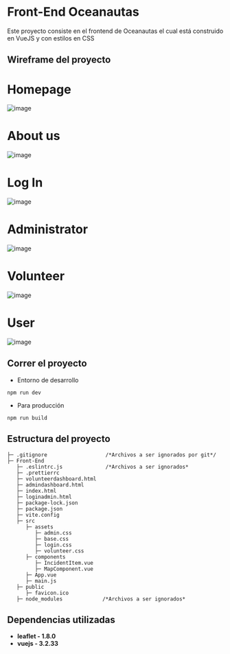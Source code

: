 # Front-End Oceanautas

Este proyecto consiste en el frontend de Oceanautas el cual está construido en VueJS y con estilos en CSS


## Wireframe del proyecto

# Homepage

![image](https://user-images.githubusercontent.com/99231889/168508622-56c4c87c-a03e-489c-b695-eb866ac68bfb.png)

# About us
![image](https://user-images.githubusercontent.com/99231889/168508674-0008eaa0-06ca-4146-8463-5f801e809eaf.png)

# Log In 
![image](https://user-images.githubusercontent.com/99231889/168508753-e2ba6da6-dbbb-4cd3-a702-85f452ec50a0.png)
# Administrator
![image](https://user-images.githubusercontent.com/99231889/168509878-acc59b2c-2dc9-4694-8046-123768645456.png)

# Volunteer
![image](https://user-images.githubusercontent.com/99231889/168509911-e3fef5f7-8a78-40a5-9c43-d4ec153edcb1.png)

# User
![image](https://user-images.githubusercontent.com/99231889/168510006-994b1cd2-ded7-4561-8daf-bfef7e2dccd1.png)






## Correr el proyecto

- Entorno de desarrollo

`npm run dev`

- Para producción

`npm run build`

## Estructura del proyecto

```
├─ .gitignore                   /*Archivos a ser ignorados por git*/
├─ Front-End
   ├─ .eslintrc.js              /*Archivos a ser ignorados*
   ├─ .prettierrc
   ├─ volunteerdashboard.html
   ├─ admindashboard.html
   ├─ index.html
   ├─ loginadmin.html
   ├─ package-lock.json
   ├─ package.json
   ├─ vite.config
   ├─ src
      ├─ assets
         ├─ admin.css
         ├─ base.css
         ├─ login.css
         ├─ volunteer.css
      ├─ components
         ├─ IncidentItem.vue
         ├─ MapComponent.vue
      ├─ App.vue
      ├─ main.js
   ├─ public
      ├─ favicon.ico
   ├─ node_modules             /*Archivos a ser ignorados*
```

## Dependencias utilizadas

- **leaflet - 1.8.0**
- **vuejs - 3.2.33**

